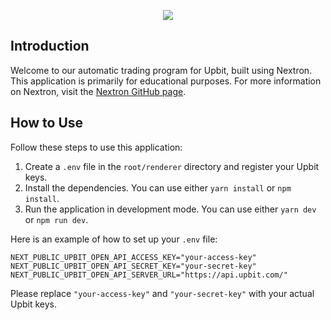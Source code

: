 <p align="center"><img src="https://i.imgur.com/NZfsD1p.png"></p>

## Introduction

Welcome to our automatic trading program for Upbit, built using Nextron. This application is primarily for educational purposes.
For more information on Nextron, visit the [Nextron GitHub page](https://github.com/saltyshiomix/nextron).

## How to Use

Follow these steps to use this application:

1. Create a `.env` file in the `root/renderer` directory and register your Upbit keys.
2. Install the dependencies. You can use either `yarn install` or `npm install`.
3. Run the application in development mode. You can use either `yarn dev` or `npm run dev`.

Here is an example of how to set up your `.env` file:

```
NEXT_PUBLIC_UPBIT_OPEN_API_ACCESS_KEY="your-access-key"
NEXT_PUBLIC_UPBIT_OPEN_API_SECRET_KEY="your-secret-key"
NEXT_PUBLIC_UPBIT_OPEN_API_SERVER_URL="https://api.upbit.com/"
```

Please replace `"your-access-key"` and `"your-secret-key"` with your actual Upbit keys.
